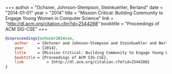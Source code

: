 +++
author = "Ochsner, Johnson-Stempson, Steinkuehler, Berland"
date = "2014-01-01"
year = "2014"
title = "Mission Critical: Building Community to Engage Young Women in Computer Science"
link = "http://dl.acm.org/citation.cfm?id=2544288"
booktitle = "Proceedings of ACM SIG-CSE"
+++
```bibtex
@inproceedings{ochsner2014cse,
    author    = {Ochsner and Johnson-Stempson and Steinkuehler and Berland},
    year      = {2014},
    title     = {Mission Critical: Building Community to Engage Young Women in Computer Science},
    booktitle = {Proceedings of ACM SIG-CSE},
    link		  = {http://dl.acm.org/citation.cfm?id=2544288}
}
```
